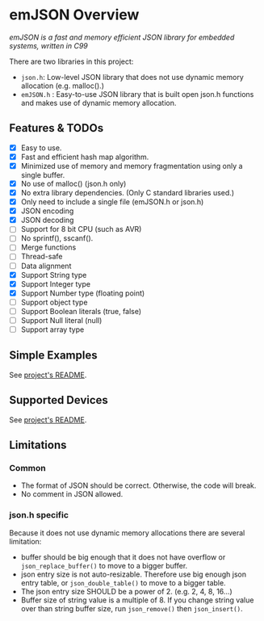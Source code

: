 emJSON Overview
===============

_emJSON is a fast and memory efficient JSON library for embedded systems, written in C99_

There are two libraries in this project:
* `json.h`: Low-level JSON library that does not use dynamic memory allocation (e.g. malloc().)
* `emJSON.h` : Easy-to-use JSON library that is built open json.h functions and makes use of dynamic memory allocation.

Features & TODOs
----------------

* [x] Easy to use.
* [x] Fast and efficient hash map algorithm.
* [x] Minimized use of memory and memory fragmentation using only a single buffer.
* [x] No use of malloc() (json.h only)
* [x] No extra library dependencies. (Only C standard libraries used.)
* [x] Only need to include a single file (emJSON.h or json.h)
* [x] JSON encoding
* [x] JSON decoding
* [ ] Support for 8 bit CPU (such as AVR)
* [ ] No sprintf(), sscanf().
* [ ] Merge functions
* [ ] Thread-safe
* [ ] Data alignment
* [x] Support String type
* [x] Support Integer type
* [x] Support Number type (floating point)
* [ ] Support object type
* [ ] Support Boolean literals (true, false)
* [ ] Support Null literal (null)
* [ ] Support array type

Simple Examples
---------------

See [project's README](https://github.com/kbumsik/emJSON).


Supported Devices
-----------------

See [project's README](https://github.com/kbumsik/emJSON).

Limitations
-----------

### Common
* The format of JSON should be correct. Otherwise, the code will break.
* No comment in JSON allowed.


### json.h specific

Because it does not use dynamic memory allocations there are several limitation:

* buffer should be big enough that it does not have overflow or `json_replace_buffer()` to move to a bigger buffer.
* json entry size is not auto-resizable. Therefore use big enough json entry table, or `json_double_table()` to move to a bigger table.
* The json entry size SHOULD be a power of 2. (e.g. 2, 4, 8, 16...)
* Buffer size of string value is a multiple of 8. If you change string value over than string buffer size, run `json_remove()` then `json_insert()`.
